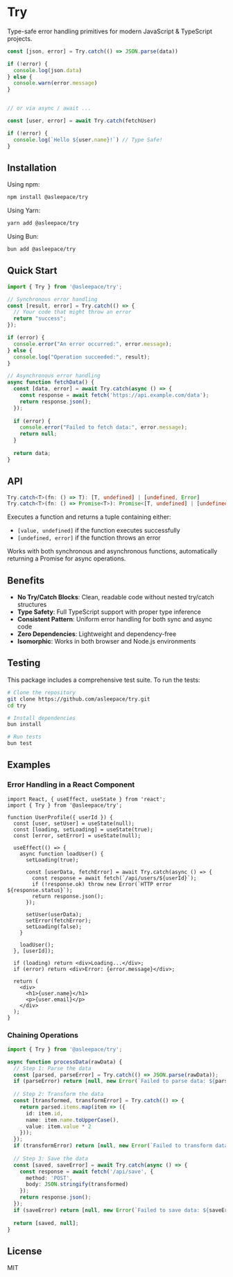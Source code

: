 # Try 

Type-safe error handling primitives for modern JavaScript & TypeScript projects.

```ts
const [json, error] = Try.catch(() => JSON.parse(data))

if (!error) {
  console.log(json.data)
} else {
  console.warn(error.message)
}


// or via async / await ...

const [user, error] = await Try.catch(fetchUser)

if (!error) {
  console.log(`Hello ${user.name}!`) // Type Safe!
}
```


## Installation

Using npm:
```bash
npm install @asleepace/try
```

Using Yarn:
```bash
yarn add @asleepace/try
```

Using Bun:
```bash
bun add @asleepace/try
```

## Quick Start

```typescript
import { Try } from '@asleepace/try';

// Synchronous error handling
const [result, error] = Try.catch(() => {
  // Your code that might throw an error
  return "success";
});

if (error) {
  console.error("An error occurred:", error.message);
} else {
  console.log("Operation succeeded:", result);
}

// Asynchronous error handling
async function fetchData() {
  const [data, error] = await Try.catch(async () => {
    const response = await fetch('https://api.example.com/data');
    return response.json();
  });
  
  if (error) {
    console.error("Failed to fetch data:", error.message);
    return null;
  }
  
  return data;
}
```

## API

```ts
Try.catch<T>(fn: () => T): [T, undefined] | [undefined, Error]
Try.catch<T>(fn: () => Promise<T>): Promise<[T, undefined] | [undefined, Error]>
```

Executes a function and returns a tuple containing either:

- `[value, undefined]` if the function executes successfully
- `[undefined, error]` if the function throws an error

Works with both synchronous and asynchronous functions, automatically returning a Promise for async operations.

## Benefits

- **No Try/Catch Blocks**: Clean, readable code without nested try/catch structures
- **Type Safety**: Full TypeScript support with proper type inference
- **Consistent Pattern**: Uniform error handling for both sync and async code
- **Zero Dependencies**: Lightweight and dependency-free
- **Isomorphic**: Works in both browser and Node.js environments

## Testing

This package includes a comprehensive test suite. To run the tests:

```bash
# Clone the repository
git clone https://github.com/asleepace/try.git
cd try

# Install dependencies
bun install

# Run tests
bun test
```

## Examples

### Error Handling in a React Component

```tsx
import React, { useEffect, useState } from 'react';
import { Try } from '@asleepace/try';

function UserProfile({ userId }) {
  const [user, setUser] = useState(null);
  const [loading, setLoading] = useState(true);
  const [error, setError] = useState(null);

  useEffect(() => {
    async function loadUser() {
      setLoading(true);
      
      const [userData, fetchError] = await Try.catch(async () => {
        const response = await fetch(`/api/users/${userId}`);
        if (!response.ok) throw new Error(`HTTP error ${response.status}`);
        return response.json();
      });
      
      setUser(userData);
      setError(fetchError);
      setLoading(false);
    }
    
    loadUser();
  }, [userId]);

  if (loading) return <div>Loading...</div>;
  if (error) return <div>Error: {error.message}</div>;
  
  return (
    <div>
      <h1>{user.name}</h1>
      <p>{user.email}</p>
    </div>
  );
}
```

### Chaining Operations

```typescript
import { Try } from '@asleepace/try';

async function processData(rawData) {
  // Step 1: Parse the data
  const [parsed, parseError] = Try.catch(() => JSON.parse(rawData));
  if (parseError) return [null, new Error(`Failed to parse data: ${parseError.message}`)];
  
  // Step 2: Transform the data
  const [transformed, transformError] = Try.catch(() => {
    return parsed.items.map(item => ({
      id: item.id,
      name: item.name.toUpperCase(),
      value: item.value * 2
    }));
  });
  if (transformError) return [null, new Error(`Failed to transform data: ${transformError.message}`)];
  
  // Step 3: Save the data
  const [saved, saveError] = await Try.catch(async () => {
    const response = await fetch('/api/save', {
      method: 'POST',
      body: JSON.stringify(transformed)
    });
    return response.json();
  });
  if (saveError) return [null, new Error(`Failed to save data: ${saveError.message}`)];
  
  return [saved, null];
}
```

## License

MIT
